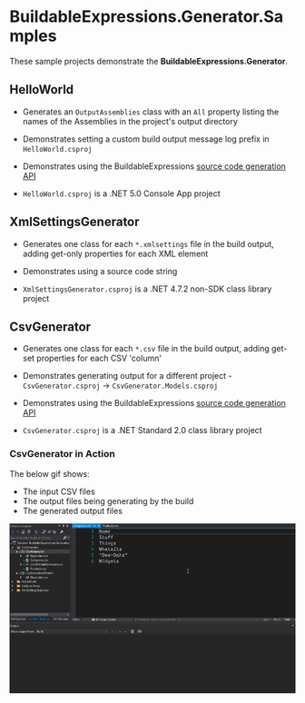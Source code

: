 # BuildableExpressions.Generator.Samples

These sample projects demonstrate the **BuildableExpressions.Generator**.

## HelloWorld

- Generates an `OutputAssemblies` class with an `All` property listing the names of the Assemblies in
  the project's output directory

- Demonstrates setting a custom build output message log prefix in `HelloWorld.csproj`

- Demonstrates using the BuildableExpressions
  [source code generation API](https://buildableexpressions.readthedocs.io/api)

- `HelloWorld.csproj` is a .NET 5.0 Console App project

## XmlSettingsGenerator

- Generates one class for each `*.xmlsettings` file in the build output, adding get-only properties
  for each XML element

- Demonstrates using a source code string

- `XmlSettingsGenerator.csproj` is a .NET 4.7.2 non-SDK class library project

## CsvGenerator

- Generates one class for each `*.csv` file in the build output, adding get-set properties for each
  CSV 'column'

- Demonstrates generating output for a different project - `CsvGenerator.csproj` -> `CsvGenerator.Models.csproj`

- Demonstrates using the BuildableExpressions 
  [source code generation API](https://buildableexpressions.readthedocs.io/api)

- `CsvGenerator.csproj` is a .NET Standard 2.0 class library project

### CsvGenerator in Action

The below gif shows:

- The input CSV files
- The output files being generating by the build
- The generated output files

![CsvGenerator](CsvGenerator/CsvGenerator.gif)